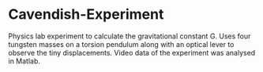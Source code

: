 # Cavendish-Experiment
Physics lab experiment to calculate the gravitational constant G. Uses four tungsten masses on a torsion pendulum along with an optical lever to observe the tiny displacements. Video data of the experiment was analysed in Matlab. 
